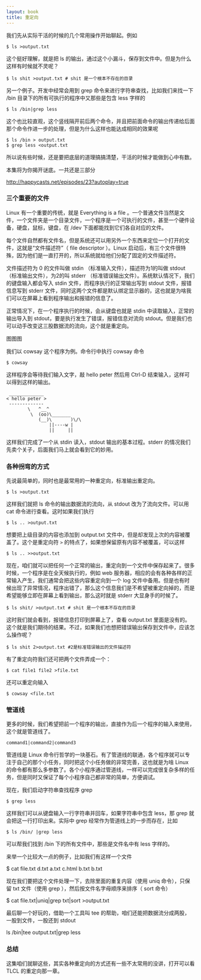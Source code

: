 ```yaml
---
layout: book
title: 重定向
---
```


我们先从实际干活的时候的几个常用操作开始聊起。例如

    $ ls >output.txt

这个挺好理解，就是把 ls 的输出，通过这个小漏斗，保存到文件中。但是为什么这样有时候就不灵呢？

    $ ls shit >output.txt # shit 是一个根本不存在的目录

另一个例子。开发中经常会用到 grep 命令来进行字符串查找，比如我们来找一下 /bin 目录下的所有可执行的程序中又那些是包含 less 字样的

    $ ls /bin|grep less

这个也比较直观，这个竖线隔开前后两个命令，并且把前面命令的输出传递给后面那个命令作进一步的处理，但是为什么这样也能达成相同的效果呢

    $ ls /bin > output.txt
    $ grep less <output.txt

所以说有些时候，还是要把底层的道理搞搞清楚，干活的时候才能做到心中有数。

本集将为你揭开谜底。一共还是三部分


<http://happycasts.net/episodes/23?autoplay=true>


### 三个重要的文件

Linux 有一个重要的传统，就是 Everything is a file 。一个普通文件当然是文件，一个文件夹是一个目录文件，一个程序是一个可执行的文件，甚至一个硬件设备，硬盘，鼠标，键盘，在 /dev 下面都能找到它们各自对应的文件。

每个文件自然都有文件名，但是系统还可以用另外一个东西来定位一个打开的文件，这就是“文件描述符”（ file descriptor ）。Linux 启动后，有三个文件很特殊，因为他们是一直打开的，所以系统就给他们分配了固定的文件描述符。

文件描述符为 0 的文件叫做 stdin （标准输入文件），描述符为1的叫做 stdout （标准输出文件），为2的叫 stderr （标准错误输出文件）。系统默认情况下，我们的键盘输入都会写入 stdin 文件，而程序执行的正常输出写到 stdout 文件，报错信息写到 stderr 文件，同时这两个文件都是默认绑定显示器的，这也就是为啥我们可以在屏幕上看到程序输出和报错的信息了。

正常情况下，在一个程序执行的时候，会从键盘也就是 stdin 中读取输入，正常的输出导入到 stdout，要是执行发生了错误，报错信息对流向 stdout。但是我们也可以动手改变这三股数据流的流向，这个就是重定向。

图图图


我们以 cowsay 这个程序为例。命令行中执行 cowsay 命令

    $ cowsay

这样程序会等待我们输入文字，敲 hello peter 然后用 Ctrl-D 结束输入，这样可以得到这样的输出。

     _____________
    < hello peter >
     -------------
            \   ^__^
             \  (oo)\_______
                (__)\       )\/\
                    ||----w |
                    ||     ||

这样我们完成了一个从 stdin 读入，stdout 输出的基本过程。stderr 的情况我们先卖个关子，后面我们马上就会看到它的妙用。

### 各种拐弯的方式

先说最简单的，同时也是最常用的一种重定向，标准输出重定向。

    $ ls >output.txt

这样我们就把 ls 命令的输出数据流的流向，从 stdout 改为了流向文件。可以用 cat 命令进行查看。这时如果我们执行

    $ ls .. >output.txt

想要把上级目录的内容也添加到 output.txt 文件中，但是却发现上次的内容被覆盖了。这个是重定向符 `>` 的特点了，如果想保留原有内容不被覆盖，可以这样

    $ ls .. >>output.txt

现在，咱们就可以把任何一个正常的输出，重定向到一个文件中保存起来了。很多时候，一个程序是在全天候执行的，例如 web 服务器，相应的会有各种各样的正常输入产生，我们通常会把这些内容重定向到一个 log 文件中备用。但是也有时候出现了异常情况，程序出错了，那么这个信息我们是不希望被重定向掉的，而是希望能够立即在屏幕上看到输出，那么这时就是 stderr 大显身手的时候了。

    $ ls shit/ >output.txt # shit 是一个根本不存在的目录

这时我们就会看到，报错信息打印到屏幕上了，查看 output.txt 里面是没有的。这个就是我们期待的结果。不过，如果我们也想把错误输出保存到文件中，应该怎么操作呢？

    $ ls shit 2>output.txt #2是标准错误输出的文件描述符


有了重定向符我们还可把两个文件弄成一个：

    $ cat file1 file2 >file.txt


还可以重定向输入

    $ cowsay <file.txt


### 管道线

更多的时候，我们希望把前一个程序的输出，直接作为后一个程序的输入来使用，这个就是管道线了。

    command1|command2|command3

管道线是 Linux 命令行哲学的一块基石。有了管道线的联通，各个程序就可以专注于自己的那个小任务，同时把这个小任务做的非常完善，这也就是为啥 Linux 的命令都有那么多参数了。各个小程序通过管道线，一样可以完成很复杂多样的任务，但是同时又保证了每个小程序自己都非常的简单，方便调试。

现在，我们启动字符串查找程序 grep

    $ grep less

这样我们可以从键盘输入一行字符串并回车，如果字符串中包含 less，那 grep 就会把这一行打印出来。实际中 grep 经常作为管道线上的一步而存在，比如

    $ ls /bin/ |grep less

可以帮我们找到 /bin 下的所有文件中，那些是文件名中有 less 字样的。

来举一个比较大一点的例子，比如我们有这样一个文件

   $ cat file.txt
   d.txt
   a.txt
   c.html
   b.txt
   b.txt

现在我们要把这个文件处理一下，去除里面的重复内容（使用 uniq 命令），只保留 txt 文件（使用 grep ），然后按文件名字母顺序来排序（ sort 命令）

   $ cat file.txt|uniq|grep txt|sort >output.txt

最后聊一个好玩的，借助一个工具叫 tee 的帮助，咱们还能把数据流分成两股，一股到文件，一股还到 stdout

   ls /bin|tee output.txt|grep less


### 总结

这集咱们就聊这些，其实各种重定向的方式还有一些不太常用的没讲，打开可以看 TLCL 的重定向那一章。
